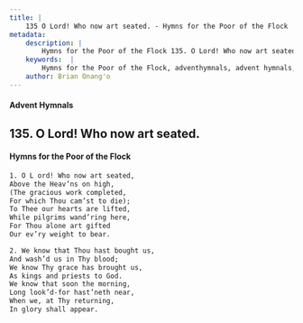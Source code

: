```yaml
---
title: |
    135 O Lord! Who now art seated. - Hymns for the Poor of the Flock
metadata:
    description: |
        Hymns for the Poor of the Flock 135. O Lord! Who now art seated.. O L ord! Who now art seated, Above the Heav’ns on high, (The gracious work completed, For which Thou cam’st to die); To Thee our hearts are lifted, While pilgrims wand’ring here, For Thou alone art gifted  Our ev’ry weight to bear. 
    keywords:  |
        Hymns for the Poor of the Flock, adventhymnals, advent hymnals, O Lord! Who now art seated., O L ord! Who now art seated,, 
    author: Brian Onang'o
---
```


#### Advent Hymnals
## 135. O Lord! Who now art seated.
####  Hymns for the Poor of the Flock

```txt
1. O L ord! Who now art seated,
Above the Heav’ns on high,
(The gracious work completed,
For which Thou cam’st to die);
To Thee our hearts are lifted,
While pilgrims wand’ring here,
For Thou alone art gifted 
Our ev’ry weight to bear.

2. We know that Thou hast bought us,
And wash’d us in Thy blood;
We know Thy grace has brought us, 
As kings and priests to God.
We know that soon the morning, 
Long look’d-for hast’neth near, 
When we, at Thy returning,
In glory shall appear.
```